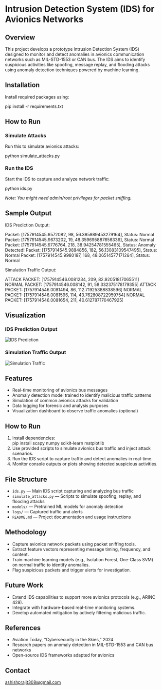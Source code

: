 # Intrusion Detection System (IDS) for Avionics Networks

## Overview
This project develops a prototype Intrusion Detection System (IDS) designed to monitor and detect anomalies in avionics communication networks such as MIL-STD-1553 or CAN bus. The IDS aims to identify suspicious activities like spoofing, message replay, and flooding attacks using anomaly detection techniques powered by machine learning.

## Installation

Install required packages using:

pip install -r requirements.txt

## How to Run

### Simulate Attacks

Run this to simulate avionics attacks:

python simulate_attacks.py

### Run the IDS

Start the IDS to capture and analyze network traffic:

python ids.py

*Note: You might need admin/root privileges for packet sniffing.*

## Sample Output

IDS Prediction Output:

Packet: [1757914545.9572082, 98, 56.395989453279164], Status: Normal
Packet: [1757914545.9673202, 19, 48.359695887656336], Status: Normal
Packet: [1757914545.9776764, 218, 38.94254781555465], Status: Anomaly Detected!
Packet: [1757914545.9884856, 182, 56.13083109547495], Status: Normal
Packet: [1757914545.9980187, 168, 48.06514577171264], Status: Normal

Simulation Traffic Output:

ATTACK PACKET: [1757914546.0081234, 209, 82.92051817065511]
NORMAL PACKET: [1757914546.008142, 91, 58.332375178179355]
ATTACK PACKET: [1757914546.0081494, 86, 112.71925388838596]
NORMAL PACKET: [1757914546.0081596, 114, 43.762808722959754]
NORMAL PACKET: [1757914546.0081654, 211, 40.612787170467925]

## Visualization

### IDS Prediction Output

![IDS Prediction](docs/screenshots/ids_prediction.png)

### Simulation Traffic Output

![Simulation Traffic](docs/screenshots/simulation_traffic.png)

## Features
- Real-time monitoring of avionics bus messages  
- Anomaly detection model trained to identify malicious traffic patterns  
- Simulation of common avionics attacks for validation  
- Data logging for forensic and analysis purposes  
- Visualization dashboard to observe traffic anomalies (optional)

## How to Run
1. Install dependencies:  
pip install scapy numpy scikit-learn matplotlib
2. Use provided scripts to simulate avionics bus traffic and inject attack scenarios.  
3. Run the IDS script to capture traffic and detect anomalies in real-time.  
4. Monitor console outputs or plots showing detected suspicious activities.

## File Structure
- `ids.py` — Main IDS script capturing and analyzing bus traffic  
- `simulate_attacks.py` — Scripts to simulate spoofing, replay, and flooding attacks  
- `models/` — Pretrained ML models for anomaly detection  
- `logs/` — Captured traffic and alerts  
- `README.md` — Project documentation and usage instructions

## Methodology
- Capture avionics network packets using packet sniffing tools.  
- Extract feature vectors representing message timing, frequency, and content.  
- Train machine learning models (e.g., Isolation Forest, One-Class SVM) on normal traffic to identify anomalies.  
- Flag suspicious packets and trigger alerts for investigation.

## Future Work
- Extend IDS capabilities to support more avionics protocols (e.g., ARINC 429).  
- Integrate with hardware-based real-time monitoring systems.  
- Develop automated mitigation by actively filtering malicious traffic.

## References
- Aviation Today, “Cybersecurity in the Skies,” 2024  
- Research papers on anomaly detection in MIL-STD-1553 and CAN bus networks  
- Open-source IDS frameworks adapted for avionics

## Contact
ashishprajit308@gmail.com
